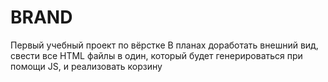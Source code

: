 # BRAND
Первый учебный проект по вёрстке
В планах доработать внешний вид, свести все HTML файлы в один, который будет генерироваться при помощи JS, и реализовать корзину
